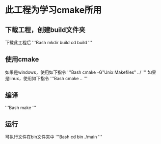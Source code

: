 # 此工程为学习cmake所用
## 下载工程，创建build文件夹
下载此工程后
'''Bash
mkdir build
cd build
'''
## 使用cmake
如果是windows，使用如下指令
'''Bash
cmake -G"Unix Makefiles" ../
'''
如果是linux，使用如下指令
'''Bash
cmake ..
'''
## 编译
'''Bash
make
'''
## 运行
可执行文件在bin文件夹中
'''Bash
cd bin
./main
'''